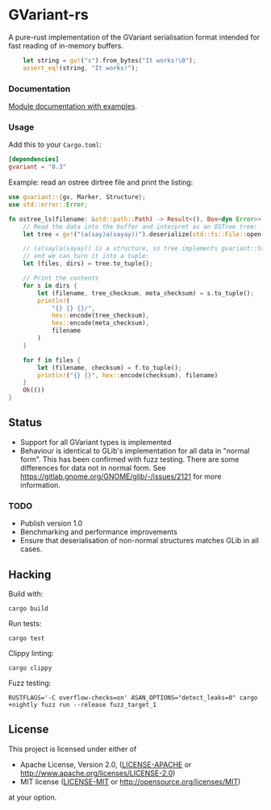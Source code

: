 GVariant-rs
===========

A pure-rust implementation of the GVariant serialisation format intended for
fast reading of in-memory buffers.

```rust
    let string = gv!("s").from_bytes("It works!\0");
    assert_eq!(string, "It works!");
```

### Documentation

[Module documentation with examples](https://docs.rs/gvariant).

### Usage

Add this to your `Cargo.toml`:

```toml
[dependencies]
gvariant = "0.3"
```

Example: read an ostree dirtree file and print the listing:

```rust
use gvariant::{gv, Marker, Structure};
use std::error::Error;

fn ostree_ls(filename: &std::path::Path) -> Result<(), Box<dyn Error>> {
    // Read the data into the buffer and interpret as an OSTree tree:
    let tree = gv!("(a(say)a(sayay))").deserialize(std::fs::File::open(filename)?)?;

    // (a(say)a(sayay)) is a structure, so tree implements gvariant::Structure,
    // and we can turn it into a tuple:
    let (files, dirs) = tree.to_tuple();

    // Print the contents
    for s in dirs {
        let (filename, tree_checksum, meta_checksum) = s.to_tuple();
        println!(
            "{} {} {}/",
            hex::encode(tree_checksum),
            hex::encode(meta_checksum),
            filename
        )
    }

    for f in files {
        let (filename, checksum) = f.to_tuple();
        println!("{} {}", hex::encode(checksum), filename)
    }
    Ok(())
}
```

## Status

* Support for all GVariant types is implemented
* Behaviour is identical to GLib's implementation for all data in "normal
  form". This has been confirmed with fuzz testing.  There are some differences
  for data not in normal form.   See
  https://gitlab.gnome.org/GNOME/glib/-/issues/2121 for more information.

### TODO

* Publish version 1.0
* Benchmarking and performance improvements
* Ensure that deserialisation of non-normal structures matches GLib in all
  cases.

## Hacking

Build with:

    cargo build

Run tests:

    cargo test

Clippy linting:

    cargo clippy

Fuzz testing:

    RUSTFLAGS='-C overflow-checks=on' ASAN_OPTIONS="detect_leaks=0" cargo +nightly fuzz run --release fuzz_target_1

## License

This project is licensed under either of

 * Apache License, Version 2.0, ([LICENSE-APACHE](LICENSE-APACHE) or
   http://www.apache.org/licenses/LICENSE-2.0)
 * MIT license ([LICENSE-MIT](LICENSE-MIT) or
   http://opensource.org/licenses/MIT)

at your option.